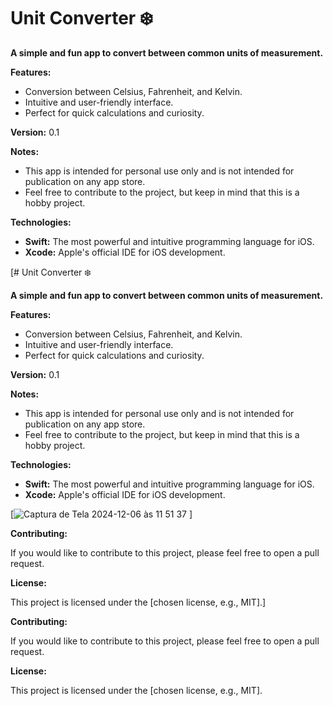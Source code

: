 # Unit Converter ️❄️

**A simple and fun app to convert between common units of measurement.**

**Features:**

* Conversion between Celsius, Fahrenheit, and Kelvin.
* Intuitive and user-friendly interface.
* Perfect for quick calculations and curiosity.

**Version:** 0.1

**Notes:**

* This app is intended for personal use only and is not intended for publication on any app store.
* Feel free to contribute to the project, but keep in mind that this is a hobby project.

**Technologies:**

* **Swift:** The most powerful and intuitive programming language for iOS.
* **Xcode:** Apple's official IDE for iOS development.

[# Unit Converter ️❄️

**A simple and fun app to convert between common units of measurement.**

**Features:**

* Conversion between Celsius, Fahrenheit, and Kelvin.
* Intuitive and user-friendly interface.
* Perfect for quick calculations and curiosity.

**Version:** 0.1

**Notes:**

* This app is intended for personal use only and is not intended for publication on any app store.
* Feel free to contribute to the project, but keep in mind that this is a hobby project.

**Technologies:**

* **Swift:** The most powerful and intuitive programming language for iOS.
* **Xcode:** Apple's official IDE for iOS development.

[![Captura de Tela 2024-12-06 às 11 51 37](https://github.com/user-attachments/assets/7ecafb80-ee8c-4d7a-873e-e18d05fd00a8)
]

**Contributing:**

If you would like to contribute to this project, please feel free to open a pull request.

**License:**

This project is licensed under the [chosen license, e.g., MIT].]

**Contributing:**

If you would like to contribute to this project, please feel free to open a pull request.

**License:**

This project is licensed under the [chosen license, e.g., MIT].
